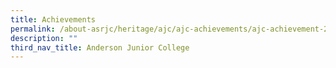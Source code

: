 ```yaml
---
title: Achievements
permalink: /about-asrjc/heritage/ajc/ajc-achievements/ajc-achievement-2018/
description: ""
third_nav_title: Anderson Junior College
---
```

